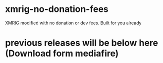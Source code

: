 # xmrig-no-donation-fees
XMRIG modified with no donation or dev fees. Built for you already
# previous releases will be below here (Download form mediafire)
